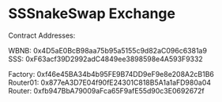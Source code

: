 # SSSnakeSwap Exchange

Contract Addresses:

WBNB: 0x4D5aE0BcB98aa75b95a5155c9d82aC096c6381a9\
SSS: 0xF63acf39D2992adC4849ee3898598e4A593F9332

Factory: 0xf46e45BA34b4b95FE9B74DD9eF9e8e208A2cB1B6\
Router01: 0x877eA3D7E04f90fE24301C818B5A1a1aFD980a04\
Router: 0xfb947BbA79009aFca65F9afE55d90c3E0692672f
